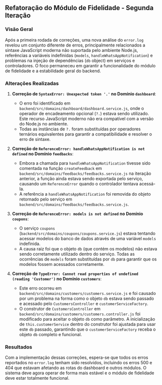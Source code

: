 ## Refatoração do Módulo de Fidelidade - Segunda Iteração

### Visão Geral

Após a primeira rodada de correções, uma nova análise do `error.log` revelou um conjunto diferente de erros, principalmente relacionados a sintaxe JavaScript moderna não suportada pelo ambiente Node.js, referências a variáveis indefinidas (`models`, `handleWhatsAppNotification`) e problemas na injeção de dependências (`db` object) em serviços e controladores. O foco permaneceu em garantir a funcionalidade do módulo de fidelidade e a estabilidade geral do backend.

### Alterações Realizadas

1.  **Correção de `SyntaxError: Unexpected token '.'` no Domínio `dashboard`**:
    *   O erro foi identificado em `backend/src/domains/dashboard/dashboard.service.js`, onde o operador de encadeamento opcional (`?.`) estava sendo utilizado. Este recurso JavaScript moderno não era compatível com a versão do Node.js no ambiente.
    *   Todas as instâncias de `?.` foram substituídas por operadores ternários equivalentes para garantir a compatibilidade e resolver o erro de sintaxe.

2.  **Correção de `ReferenceError: handleWhatsAppNotification is not defined` no Domínio `feedbacks`**:
    *   Embora a chamada para `handleWhatsAppNotification` tivesse sido comentada na função `createFeedback` em `backend/src/domains/feedbacks/feedbacks.service.js` na iteração anterior, a função ainda estava sendo exportada pelo serviço, causando um `ReferenceError` quando o controlador tentava acessá-la.
    *   A referência a `handleWhatsAppNotification` foi removida do objeto retornado pelo serviço em `backend/src/domains/feedbacks/feedbacks.service.js`.

3.  **Correção de `ReferenceError: models is not defined` no Domínio `coupons`**:
    *   O serviço `coupons` (`backend/src/domains/coupons/coupons.service.js`) estava tentando acessar modelos do banco de dados através de uma variável `models` indefinida.
    *   A causa raiz foi que o objeto `db` (que contém os modelos) não estava sendo corretamente utilizado dentro do serviço. Todas as ocorrências de `models` foram substituídas por `db` para garantir que os modelos fossem acessados corretamente.

4.  **Correção de `TypeError: Cannot read properties of undefined (reading 'Customer')` no Domínio `customers`**:
    *   Este erro ocorreu em `backend/src/domains/customers/customers.service.js` e foi causado por um problema na forma como o objeto `db` estava sendo passado e acessado pelo `CustomersController` e `customerServiceFactory`.
    *   O construtor de `CustomersController` em `backend/src/domains/customers/customers.controller.js` foi modificado para aceitar o objeto `db` como parâmetro. A inicialização de `this.customerService` dentro do construtor foi ajustada para usar este `db` passado, garantindo que o `customerServiceFactory` receba o objeto `db` completo e funcional.

### Resultados

Com a implementação dessas correções, espera-se que todos os erros reportados no `error.log` tenham sido resolvidos, incluindo os erros 500 e 404 que estavam afetando as rotas do dashboard e outros módulos. O sistema deve agora operar de forma mais estável e o módulo de fidelidade deve estar totalmente funcional.
